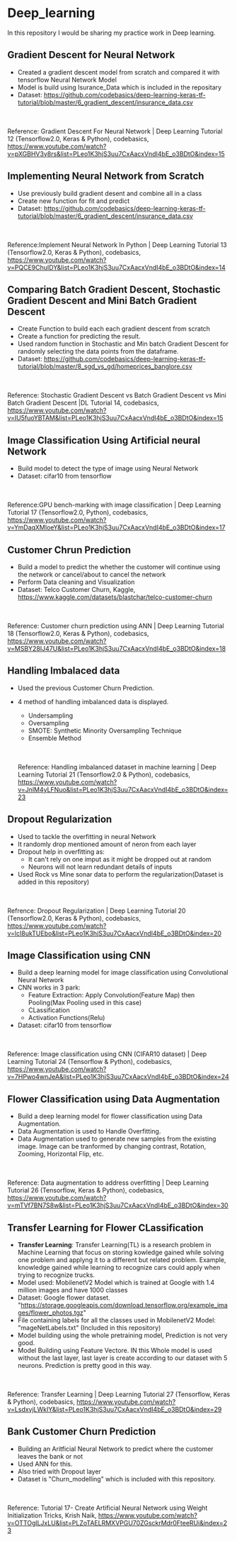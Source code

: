 # Deep_learning
In this repository I would be sharing my practice work in Deep learning.

## Gradient Descent for Neural Network
- Created a gradient descent model from scratch and compared it with tensorflow Neural Network Model
-  Model is build using Isurance_Data which is included in the repositary
-  Dataset: https://github.com/codebasics/deep-learning-keras-tf-tutorial/blob/master/6_gradient_descent/insurance_data.csv</br></br></br>

Reference: Gradient Descent For Neural Network | Deep Learning Tutorial 12 (Tensorflow2.0, Keras & Python), codebasics, https://www.youtube.com/watch?v=pXGBHV3y8rs&list=PLeo1K3hjS3uu7CxAacxVndI4bE_o3BDtO&index=15

## Implementing Neural Network from Scratch
- Use previously build gradient desent and combine all in a class
- Create new function for fit and predict
- Dataset: https://github.com/codebasics/deep-learning-keras-tf-tutorial/blob/master/6_gradient_descent/insurance_data.csv </br></br></br>

Reference:Implement Neural Network In Python | Deep Learning Tutorial 13 (Tensorflow2.0, Keras & Python), codebasics, https://www.youtube.com/watch?v=PQCE9ChuIDY&list=PLeo1K3hjS3uu7CxAacxVndI4bE_o3BDtO&index=14

## Comparing Batch Gradient Descent, Stochastic Gradient Descent and Mini Batch Gradient Descent
- Create Function to build each each gradient descent from scratch
- Create a function for predicting the result.
- Used random function in Stochastic and Min batch Gradient Descent for randomly selecting the data points from the dataframe.
- Dataset: https://github.com/codebasics/deep-learning-keras-tf-tutorial/blob/master/8_sgd_vs_gd/homeprices_banglore.csv</br></br></br>

Reference: Stochastic Gradient Descent vs Batch Gradient Descent vs Mini Batch Gradient Descent |DL Tutorial 14, codebasics, https://www.youtube.com/watch?v=IU5fuoYBTAM&list=PLeo1K3hjS3uu7CxAacxVndI4bE_o3BDtO&index=15

## Image Classification Using Artificial neural Network
- Build model to detect the type of image using Neural Network
- Dataset: cifar10 from tensorflow</br></br></br>

Reference:GPU bench-marking with image classification | Deep Learning Tutorial 17 (Tensorflow2.0, Python), codebasics, https://www.youtube.com/watch?v=YmDaqXMIoeY&list=PLeo1K3hjS3uu7CxAacxVndI4bE_o3BDtO&index=17


## Customer Chrun Prediction
- Build a model to predict the whether the customer will continue using the network or cancel/about to cancel the network
- Perform Data cleaning and Visualization
- Dataset: Telco Customer Churn, Kaggle, https://www.kaggle.com/datasets/blastchar/telco-customer-churn</br></br></br>

Reference: Customer churn prediction using ANN | Deep Learning Tutorial 18 (Tensorflow2.0, Keras & Python), codebasics, https://www.youtube.com/watch?v=MSBY28IJ47U&list=PLeo1K3hjS3uu7CxAacxVndI4bE_o3BDtO&index=18

## Handling Imbalaced data
- Used the previous Customer Churn Prediction.
- 4 method of handling imbalanced data is displayed.
  - Undersampling
  - Oversampling
  - SMOTE: Synthetic Minority Oversampling Technique
  - Ensemble Method </br></br></br>

  Reference: Handling imbalanced dataset in machine learning | Deep Learning Tutorial 21 (Tensorflow2.0 & Python), codebasics, https://www.youtube.com/watch?v=JnlM4yLFNuo&list=PLeo1K3hjS3uu7CxAacxVndI4bE_o3BDtO&index=23


## Dropout Regularization
- Used to tackle the overfitting in neural Network
- It randomly drop mentioned amount of neron from each layer
- Dropout help in overfitting as:
  - It can't rely on one imput as it might be dropped out at random
  - Neurons will not learn redundant details of inputs
- Used Rock vs Mine sonar data to perform the regularization(Dataset is added in this repository)</br></br></br>

Refrence: Dropout Regularization | Deep Learning Tutorial 20 (Tensorflow2.0, Keras & Python), codebasics, https://www.youtube.com/watch?v=lcI8ukTUEbo&list=PLeo1K3hjS3uu7CxAacxVndI4bE_o3BDtO&index=20

## Image Classification using CNN
- Build a deep learning model for image classification using Convolutional Neural Network
- CNN works in 3 park:
  - Feature Extraction: Apply Convolution(Feature Map) then Pooling(Max Pooling used in this case)
  - CLassification
  - Activation Functions(Relu)
- Dataset: cifar10 from tensorflow</br></br></br>

Reference: Image classification using CNN (CIFAR10 dataset) | Deep Learning Tutorial 24 (Tensorflow & Python), codebasics, https://www.youtube.com/watch?v=7HPwo4wnJeA&list=PLeo1K3hjS3uu7CxAacxVndI4bE_o3BDtO&index=24

## Flower Classification using Data Augmentation
- Build a deep learning model for flower classification using Data Augmentation.
- Data Augmentation is used to Handle Overfitting.
- Data Augmentation used to generate new samples from the existing image. Image can be tranformed by changing contrast, Rotation, Zooming, Horizontal Flip, etc.</br></br></br>

Reference: Data augmentation to address overfitting | Deep Learning Tutorial 26 (Tensorflow, Keras & Python), codebasics, https://www.youtube.com/watch?v=mTVf7BN7S8w&list=PLeo1K3hjS3uu7CxAacxVndI4bE_o3BDtO&index=30

## Transfer Learning for Flower CLassification
- **Transfer Learning**: Transfer Learning(TL) is a research problem in Machine Learning that focus on storing kowledge gained while solving one problem and applyng it to a different but related problem. Example, knowledge gained while learning to recognize cars could apply when trying to recognize trucks.
- Model used: MobilenetV2 Model which is trained at Google with 1.4 million images and have 1000 classes
- Dataset: Google flower dataset. "https://storage.googleapis.com/download.tensorflow.org/example_images/flower_photos.tgz"
- File containing labels for all the classes used in MobilenetV2 Model: "mageNetLabels.txt" (Included in this repository)
- Model building using the whole pretraining model, Prediction is not very good.
- Model Building using Feature Vectore. IN this Whole model is used without the last layer, last layer is create according to our dataset with 5 neurons. Prediction is pretty good in this way.</br></br></br>

Reference: Transfer Learning | Deep Learning Tutorial 27 (Tensorflow, Keras & Python), codebasics, https://www.youtube.com/watch?v=LsdxvjLWkIY&list=PLeo1K3hjS3uu7CxAacxVndI4bE_o3BDtO&index=29

## Bank Customer Churn Prediction
- Building an Aritficial Neural Network to predict where the customer leaves the bank or not
- Used ANN for this.
- Also tried with Dropout layer
- Dataset is "Churn_modelling" which is included with this repository.</br></br></br>

Reference: Tutorial 17- Create Artificial Neural Network using Weight Initialization Tricks, Krish Naik, https://www.youtube.com/watch?v=OTTOglLJxLU&list=PLZoTAELRMXVPGU70ZGsckrMdr0FteeRUi&index=23






 
